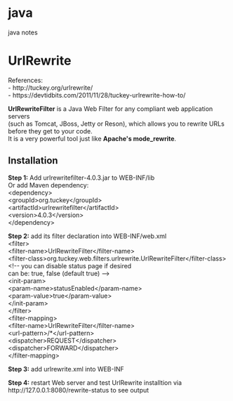 # java
java notes

<h1>UrlRewrite</h1>
<p>
References:<br/>
- http://tuckey.org/urlrewrite/<br/>
- https://devtidbits.com/2011/11/28/tuckey-urlrewrite-how-to/<br/>  
</p>
<p>
  <b>UrlRewriteFilter</b> is a Java Web Filter for any compliant web application servers <br/>
(such as Tomcat, JBoss, Jetty or Reson), which allows you to rewrite URLs before they get to your code. <br/>
It is a very powerful tool just like <b>Apache's mode_rewrite</b>.<br/>
</p>
<h2>Installation</h2>
<p>
  <b>Step 1:</b> Add urlrewritefilter-4.0.3.jar to WEB-INF/lib<br/>
  Or add Maven dependency:<br/>
    &lt;dependency&gt;<br/>
        &lt;groupId&gt;org.tuckey&lt;/groupId&gt;<br/>
        &lt;artifactId&gt;urlrewritefilter&lt;/artifactId&gt;<br/>
        &lt;version&gt;4.0.3&lt;/version&gt;<br/>
    &lt;/dependency&gt;<br/>
</p>
<p>
  <b>Step 2:</b> add its filter declaration into WEB-INF/web.xml<br/>
    &lt;filter&gt;<br/>
        &lt;filter-name&gt;UrlRewriteFilter&lt;/filter-name&gt;<br/>
        &lt;filter-class&gt;org.tuckey.web.filters.urlrewrite.UrlRewriteFilter&lt;/filter-class&gt;<br/>
          &lt;!-- you can disable status page if desired<br/>
        can be: true, false (default true) --&gt;<br/>
        &lt;init-param&gt;<br/>
          &lt;param-name&gt;statusEnabled&lt;/param-name&gt;<br/>
          &lt;param-value&gt;true&lt;/param-value&gt;<br/>
        &lt;/init-param&gt;<br/>
    &lt;/filter&gt;<br/>
    &lt;filter-mapping&gt;<br/>
        &lt;filter-name&gt;UrlRewriteFilter&lt;/filter-name&gt;<br/>
        &lt;url-pattern&gt;/*&lt;/url-pattern&gt;<br/>
        &lt;dispatcher&gt;REQUEST&lt;/dispatcher&gt;<br/>
        &lt;dispatcher&gt;FORWARD&lt;/dispatcher&gt;<br/>
    &lt;/filter-mapping&gt; <br/>
</p>
<p>
  <b>Step 3:</b> add urlrewrite.xml into WEB-INF<br/>
</p>
<p>
  <b>Step 4:</b> restart Web server and test UrlRewrite installtion via http://127.0.0.1:8080/rewrite-status to see output<br/>
</p>

